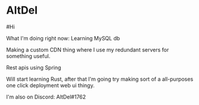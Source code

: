 # AltDel

#Hi


What I'm doing right now:
Learning MySQL db

Making a custom CDN thing where I use my redundant servers for something useful.

Rest apis using Spring

Will start learning Rust, after that I'm going try making sort of a all-purposes one click deployment web ui thingy.

I'm also on Discord: AltDel#1762
